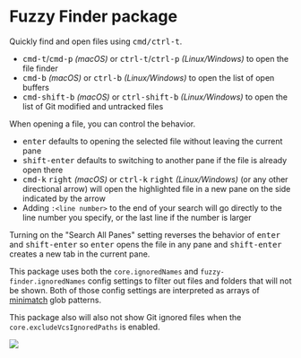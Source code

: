 # Fuzzy Finder package

Quickly find and open files using <kbd>cmd/ctrl-t</kbd>.

  * <kbd>cmd-t</kbd>/<kbd>cmd-p</kbd> *(macOS)* or <kbd>ctrl-t</kbd>/<kbd>ctrl-p</kbd> *(Linux/Windows)* to open the file finder
  * <kbd>cmd-b</kbd> *(macOS)* or <kbd>ctrl-b</kbd> *(Linux/Windows)* to open the list of open buffers
  * <kbd>cmd-shift-b</kbd> *(macOS)* or <kbd>ctrl-shift-b</kbd> *(Linux/Windows)* to open the list of Git modified and untracked files

When opening a file, you can control the behavior.

  * <kbd>enter</kbd> defaults to opening the selected file without leaving the current pane
  * <kbd>shift-enter</kbd> defaults to switching to another pane if the file is already open there
  * <kbd>cmd-k</kbd> <kbd>right</kbd> *(macOS)* or <kbd>ctrl-k</kbd> <kbd>right</kbd> *(Linux/Windows)* (or any other directional arrow) will open the highlighted file in a new pane on the side indicated by the arrow
  * Adding `:<line number>` to the end of your search will go directly to the line number you specify, or the last line if the number is larger

Turning on the "Search All Panes" setting reverses the behavior of <kbd>enter</kbd> and <kbd>shift-enter</kbd> so <kbd>enter</kbd> opens the file in any pane and <kbd>shift-enter</kbd> creates a new tab in the current pane.

This package uses both the `core.ignoredNames` and `fuzzy-finder.ignoredNames` config settings to filter out files and folders that will not be shown. Both of those config settings are interpreted as arrays of [minimatch](https://github.com/isaacs/minimatch) glob patterns.

This package also will also not show Git ignored files when the `core.excludeVcsIgnoredPaths` is enabled.

![](https://f.cloud.github.com/assets/671378/2241456/100db6b8-9cd3-11e3-9b3a-569c6b50cc60.png)
